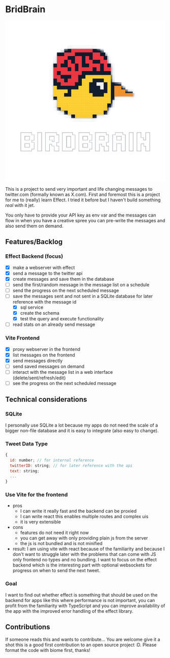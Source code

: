 # BridBrain

![BirdBainLogo](./assets/birdbrain_logo.png)

This is a project to send very important and life changing messages to twitter.com (formally known as
X.com). First and foremost this is a project for me to (really) learn Effect. I tried it before but
I haven't build something _real_ with it jet.

You only have to provide your API key as env var and the messages can flow in when you have a
creative spree you can pre-write the messages and also send them on demand.

## Features/Backlog

### Effect Backend (focus)

- [x] make a webserver with effect
- [x] send a message to the twitter api
- [x] create messages and save them in the database
- [ ] send the first/random message in the message list on a schedule
- [ ] send the progress on the next scheduled message
- [ ] save the messages sent and not sent in a SQLite database for later reference with the message
      id
  - [x] sql service
  - [x] create the schema
  - [x] test the query and execute functionality
- [ ] read stats on an already send message

### Vite Frontend

- [x] proxy webserver in the frontend
- [x] list messages on the frontend
- [x] send messages directly
- [ ] send saved messages on demand
- [ ] interact with the message list in a web interface (delete/sent/refresh/edit)
- [ ] see the progress on the next scheduled message

## Technical considerations

### SQLite

I personally use SQLite a lot because my apps do not need the scale of a bigger non-file database
and it is easy to integrate (also easy to change).

### Tweet Data Type

```js
{
  id: number; // for internal reference
  twitterID: string; // for later reference with the api
  text: string;
  ...
}
```

### Use Vite for the frontend

- pros
  - I can write it really fast and the backend can be proxied
  - I can write react this enables multiple routes and complex uis
  - it is very extensible
- cons
  - features do not need it right now
  - you can get away with only providing plain js from the server
  - the js is not bundled and is not minified
- result: I am using vite with react because of the familiarity and because I don't want to struggle
  later with the problems that can come with JS only frontend no types and no bundling. I want to
  focus on the effect backend which is the interesting part with optional websockets for progress on
  when to send the next tweet.

### Goal

I want to find out whether effect is something that should be used on the backend for apps like this
where performance is not important, you can profit from the familiarity with TypeScript and you can
improve availability of the app with the improved error handling of the effect library.

## Contributions

If someone reads this and wants to contribute... You are welcome give it a shot this is a good
first contribution to an open source project :D. Please format the code with biome first, thanks!
